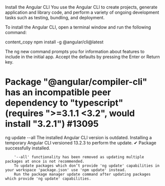 Install the Angular CLI
You use the Angular CLI to create projects, generate application and library code, and perform a variety of ongoing development tasks such as testing, bundling, and deployment.

To install the Angular CLI, open a terminal window and run the following command:

content_copy
npm install -g @angular/cli@latest


The ng new command prompts you for information about features to include in the initial app. Accept the defaults by pressing the Enter or Return key.


# Package "@angular/compiler-cli" has an incompatible peer dependency to "typescript" (requires ">=3.1.1 <3.2", would install "3.2.1") #13095
ng update --all
The installed Angular CLI version is outdated.
Installing a temporary Angular CLI versioned 13.2.3 to perform the update.
✔ Package successfully installed.

        '--all' functionality has been removed as updating multiple packages at once is not recommended.
        To update packages which don’t provide 'ng update' capabilities in your workspace 'package.json' use 'npm update' instead.
        Run the package manager update command after updating packages which provide 'ng update' capabilities.




        